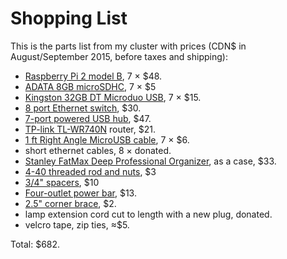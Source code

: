 # Shopping List

This is the parts list from my cluster with prices (CDN$ in August/September 2015, before taxes and shipping):


* [Raspberry Pi 2 model B](http://ca-en.alliedelec.com/raspberry-pi-raspberry-pi-2-model-b/70465426/), 7 × $48.
* [ADATA 8GB microSDHC](http://www.ncix.com/detail/adata-8gb-microsdhc-micro-secure-36-59749-1928.htm), 7 × $5
* [Kingston 32GB DT Microduo USB](http://www.ncix.com/detail/kingston-32gb-dt-microduo-usb-1d-101086-1834.htm), 7 × $15.
* [8 port Ethernet switch](http://www.ncix.com/detail/tp-link-tl-sg1008d-8-port-unmanaged-0c-34461-1211.htm), $30.
* [7-port powered USB hub](http://www.ncix.com/detail/vantec-7-port-usb-3-0-f0-108766.htm), $47.
* [TP-link TL-WR740N](http://www.ncix.com/detail/tp-link-tl-wr740n-4-port-10-100-c3-52257.htm) router, $21.
* [1 ft Right Angle MicroUSB cable](http://www.newegg.ca/Product/Product.aspx?Item=N82E16812200860), 7 × $6.
* short ethernet cables, 8 × donated.
* [Stanley FatMax Deep Professional Organizer](http://www.canadiantire.ca/en/tools-hardware/tool-storage/small-parts-storage-organization/stanley-fatmax-deep-professional-organizer-0581174p.html?utm_campaign=bazaarvoice&utm_medium=SearchVoice&utm_source=RatingsAndReviews&utm_content=Default), as a case, $33.
* [4-40 threaded rod and nuts](http://www.pacificfasteners.com/), $3
* [3/4" spacers](http://www.rpelectronics.com/60341-c-insulated-spacer-6-hole-3-4-pkg-100.html), $10
* [Four-outlet power bar](http://www.homehardware.ca/en/rec/index.htm/Plumbing-Electrical/Electrical/Extension-Cords/Power-Bars/Power-Bars/4-Plug-Slimline-Strip-Outlet/_/N-2pqfZ67l/Ne-67n/Ntk-All_EN/R-I3665705?Ntt=4+outlest), $13.
* [2.5" corner brace](http://www.homedepot.ca/product/2-1-2-inch-zinc-corner-brace-4pk/821665), $2.
* lamp extension cord cut to length with a new plug, donated.
* velcro tape, zip ties, ≈$5.

Total: $682.
